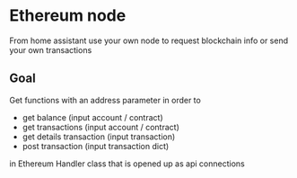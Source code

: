 # Ethereum node
From home assistant use your own node to request blockchain info or send your own transactions

## Goal
Get functions with an address parameter in order to
- get balance (input account / contract)
- get transactions (input account / contract)
- get details transaction (input transaction)
- post transaction (input transaction dict)

in Ethereum Handler class that is opened up as api connections
